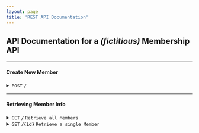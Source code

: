 ```yaml
---
layout: page
title: 'REST API Documentation'
---
```


## API Documentation for a *(fictitious)* Membership API

---

#### Create New Member

<details>
 <summary><code>POST</code> <code><b>/</b></code></summary>

##### Headers

> | name  | type     | data type | description                                                         |
> | ----- | -------- | --------- | ------------------------------------------------------------------- |
> | token | required | string    | Bearer token required to use API calls that modify member database. |

##### Parameters

> None

##### Responses

> | http code | content-type               | response                                 |
> | --------- | -------------------------- | ---------------------------------------- |
> | `201`     | `text/plain;charset=UTF-8` | `Configuration created successfully`     |
> | `400`     | `application/json`         | `{"code":"400","message":"Bad Request"}` |
> | `405`     | `text/html;charset=utf-8`  | None                                     |

##### Example cURL

> ```javascript
>  curl -X POST -H "Content-Type: application/json" -H "Authorization: Bearer {token}" http://localhost:8080/
> ```

</details>

---

#### Retrieving Member Info

<details>
 <summary><code>GET</code> <code><b>/</b></code> <code>Retrieve all Members</code></summary>

##### Parameters

> None

##### Responses

> | http code | content-type               | response    |
> | --------- | -------------------------- | ----------- |
> | `200`     | `text/plain;charset=UTF-8` | JSON Object |

##### Example cURL

> ```javascript
>  curl -X GET -H "Content-Type: application/json" http://localhost:8080/
> ```

##### Example output

> ```javascript
> {
>   members: [
>       {
>            id: <unique uuid>
>            name: <string>
>            age: <number>
>            email: <string>
>        }
>    ]
> }
> ```

</details>

<details>
 <summary><code>GET</code> <code><b>/{id}</b></code> <code>Retrieve a single Member</code></summary>

##### Parameters

> None

##### Responses

> | http code | content-type               | response    |
> | --------- | -------------------------- | ----------- |
> | `200`     | `text/plain;charset=UTF-8` | JSON Object |

##### Example cURL

> ```javascript
>  curl -X GET -H "Content-Type: application/json" http://localhost:8080/{id}
> ```

##### Example output

> ```javascript
> {
>   id: {id}
>   name: <string>
>   age: <number>
>   email: <string>
> }
> ```

</details>